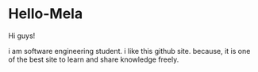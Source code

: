 # Hello-Mela
Hi guys!


i am software engineering student. i like this github site. because, it is one of the best site to learn and share knowledge freely. 
